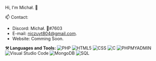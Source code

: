 Hi, I'm Michał. 👋

📫 Contact:

- Discord: Michał. 🤠#7603
- E-mail: niczuyt804@gmail.com.
- Website: Comming Soon.

**⚒ Languages and Tools:**
![PHP](https://img.shields.io/badge/PHP-brightgreen)
![HTML5](https://img.shields.io/badge/HTML5-brightgreen)
![CSS](https://img.shields.io/badge/CSS-brightgreen)
![C](https://img.shields.io/badge/C-brightgreen)
![PHPMYADMIN](https://img.shields.io/badge/PhpMyAdmin-brightgreen)
![Visual Studio Code](https://img.shields.io/badge/-Visual%20Studio%20Code-black?style=flat&logo=visual-studio-code)
![MongoDB](https://img.shields.io/badge/-MongoDB-black?style=flat&logo=mongodb)
![SQL](https://img.shields.io/badge/-sql-black?style=flat&logo=mysql)
